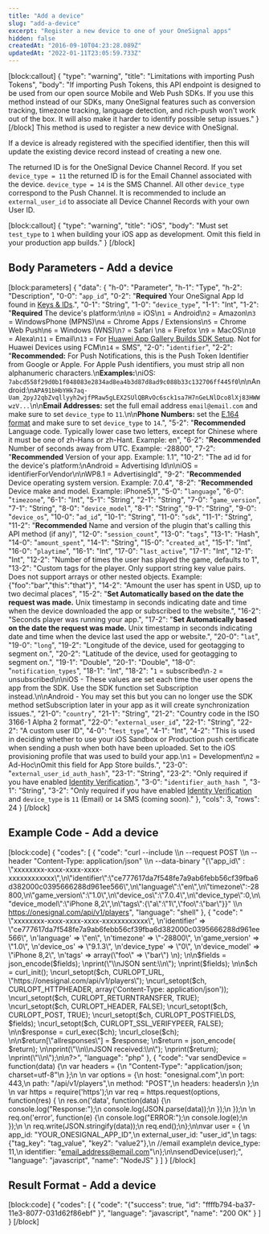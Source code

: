 ```yaml
---
title: "Add a device"
slug: "add-a-device"
excerpt: "Register a new device to one of your OneSignal apps"
hidden: false
createdAt: "2016-09-10T04:23:28.089Z"
updatedAt: "2022-01-11T23:05:59.733Z"
---
```

[block:callout]
{
  "type": "warning",
  "title": "Limitations with importing Push Tokens",
  "body": "If importing Push Tokens, this API endpoint is designed to be used from our open source Mobile and Web Push SDKs. If you use this method instead of our SDKs, many OneSignal features such as conversion tracking, timezone tracking, language detection, and rich-push won't work out of the box. It will also make it harder to identify possible setup issues."
}
[/block]
This method is used to register a new device with OneSignal.

If a device is already registered with the specified identifier, then this will update the existing device record instead of creating a new one.

The returned ID is for the OneSignal Device Channel Record. If you set `device_type = 11` the returned ID is for the Email Channel associated with the device. `device_type = 14` is the SMS Channel. All other `device_type` correspond to the Push Channel. It is recommended to include an `external_user_id` to associate all Device Channel Records with your own User ID.

[block:callout]
{
  "type": "warning",
  "title": "iOS",
  "body": "Must set `test_type` to `1` when building your iOS app as development. Omit this field in your production app builds."
}
[/block]
## Body Parameters - Add a device
[block:parameters]
{
  "data": {
    "h-0": "Parameter",
    "h-1": "Type",
    "h-2": "Description",
    "0-0": "`app_id`",
    "0-2": "**Required** Your OneSignal App Id found in [Keys & IDs](doc:accounts-and-keys).",
    "0-1": "String",
    "1-0": "`device_type`",
    "1-1": "Int",
    "1-2": "**Required** The device's platform:\n\n`0` = iOS\n`1` = Android\n`2` = Amazon\n`3` = WindowsPhone (MPNS)\n`4` = Chrome Apps / Extensions\n`5` = Chrome Web Push\n`6` = Windows (WNS)\n`7` = Safari \n`8` = Firefox \n`9` = MacOS\n`10` = Alexa\n`11` = Email\n`13` = For [Huawei App Gallery Builds SDK Setup](doc:huawei-sdk-setup). Not for Huawei Devices using FCM\n`14` = SMS",
    "2-0": "`identifier`",
    "2-2": "**Recommended:** For Push Notifications, this is the Push Token Identifier from Google or Apple. For Apple Push identifiers, you must strip all non alphanumeric characters.\n**Examples:**\niOS: `7abcd558f29d0b1f048083e2834ad8ea4b3d87d8ad9c088b33c132706ff445f0`\n\nAndroid:\n`APA91bHbYHk7aq-Uam_2pyJ2qbZvqllyyh2wjfPRaw5gLEX2SUlQBRvOc6sck1sa7H7nGeLNlDco8lXj83HWWwzV...`\n\n**Email Addresses:** set the full email address `email@email.com` and make sure to set `device_type` to `11`.\n\n**Phone Numbers:** set the [E.164 format](https://www.twilio.com/docs/glossary/what-e164) and make sure to set `device_type` to `14`.",
    "5-2": "**Recommended** Language code. Typically lower case two letters, except for Chinese where it must be one of zh-Hans or zh-Hant. Example: en",
    "6-2": "**Recommended** Number of seconds away from UTC. Example: -28800",
    "7-2": "**Recommended** Version of your app. Example: 1.1",
    "10-2": "The ad id for the device's platform:\nAndroid = Advertising Id\n\niOS = identifierForVendor\n\nWP8.1 = AdvertisingId",
    "9-2": "**Recommended** Device operating system version. Example: 7.0.4",
    "8-2": "**Recommended** Device make and model. Example: iPhone5,1",
    "5-0": "`language`",
    "6-0": "`timezone`",
    "6-1": "Int",
    "5-1": "String",
    "2-1": "String",
    "7-0": "`game_version`",
    "7-1": "String",
    "8-0": "`device_model`",
    "8-1": "String",
    "9-1": "String",
    "9-0": "`device_os`",
    "10-0": "`ad_id`",
    "10-1": "String",
    "11-0": "`sdk`",
    "11-1": "String",
    "11-2": "**Recommended** Name and version of the plugin that's calling this API method (if any)",
    "12-0": "`session_count`",
    "13-0": "`tags`",
    "13-1": "Hash",
    "14-0": "`amount_spent`",
    "14-1": "String",
    "15-0": "`created_at`",
    "15-1": "Int",
    "16-0": "`playtime`",
    "16-1": "Int",
    "17-0": "`last_active`",
    "17-1": "Int",
    "12-1": "Int",
    "12-2": "Number of times the user has played the game, defaults to 1",
    "13-2": "Custom tags for the player. Only support string key value pairs. Does not support arrays or other nested objects. Example: {\"foo\":\"bar\",\"this\":\"that\"}",
    "14-2": "Amount the user has spent in USD, up to two decimal places",
    "15-2": "**Set Automatically based on the date the request was made.** Unix timestamp in seconds indicating date and time when the device downloaded the app or subscribed to the website.",
    "16-2": "Seconds player was running your app.",
    "17-2": "**Set Automatically based on the date the request was made.** Unix timestamp in seconds indicating date and time when the device last used the app or website.",
    "20-0": "`lat`",
    "19-0": "`long`",
    "19-2": "Longitude of the device, used for geotagging to segment on.",
    "20-2": "Latitude of the device, used for geotagging to segment on.",
    "19-1": "Double",
    "20-1": "Double",
    "18-0": "`notification_types`",
    "18-1": "Int",
    "18-2": "`1` = subscribed\n`-2` = unsubscribed\n\niOS - These values are set each time the user opens the app from the SDK. Use the SDK function set Subscription instead.\n\nAndroid - You may set this but you can no longer use the SDK method setSubscription later in your app as it will create synchronization issues.",
    "21-0": "`country`",
    "21-1": "String",
    "21-2": "Country code in the ISO 3166-1 Alpha 2 format",
    "22-0": "`external_user_id`",
    "22-1": "String",
    "22-2": "A custom user ID",
    "4-0": "`test_type`",
    "4-1": "Int",
    "4-2": "This is used in deciding whether to use your iOS Sandbox or Production push certificate when sending a push when both have been uploaded. Set to the iOS provisioning profile that was used to build your app.\n`1` = Development\n`2` = Ad-Hoc\nOmit this field for App Store builds.",
    "23-0": "`external_user_id_auth_hash`",
    "23-1": "String",
    "23-2": "Only required if you have enabled [Identity Verification](doc:identity-verification).",
    "3-0": "`identifier_auth_hash `",
    "3-1": "String",
    "3-2": "Only required if you have enabled [Identity Verification](doc:identity-verification) and `device_type` is `11` (Email) or `14` SMS (coming soon)."
  },
  "cols": 3,
  "rows": 24
}
[/block]
## Example Code - Add a device
[block:code]
{
  "codes": [
    {
      "code": "curl --include \\\n     --request POST \\\n     --header \"Content-Type: application/json\" \\\n     --data-binary \"{\\\"app_id\\\" : \\\"xxxxxxxx-xxxx-xxxx-xxxx-xxxxxxxxxxxx\\\",\n\\\"identifier\\\":\\\"ce777617da7f548fe7a9ab6febb56cf39fba6d382000c0395666288d961ee566\\\",\n\\\"language\\\":\\\"en\\\",\n\\\"timezone\\\":-28800,\n\\\"game_version\\\":\\\"1.0\\\",\n\\\"device_os\\\":\\\"7.0.4\\\",\n\\\"device_type\\\":0,\n\\\"device_model\\\":\\\"iPhone 8,2\\\",\n\\\"tags\\\":{\\\"a\\\":\\\"1\\\",\\\"foo\\\":\\\"bar\\\"}}\" \\\n     https://onesignal.com/api/v1/players",
      "language": "shell"
    },
    {
      "code": "<?PHP\n$fields = array( \n'app_id' => \"xxxxxxxx-xxxx-xxxx-xxxx-xxxxxxxxxxxx\", \n'identifier' => \"ce777617da7f548fe7a9ab6febb56cf39fba6d382000c0395666288d961ee566\", \n'language' => \"en\", \n'timezone' => \"-28800\", \n'game_version' => \"1.0\", \n'device_os' => \"9.1.3\", \n'device_type' => \"0\", \n'device_model' => \"iPhone 8,2\", \n'tags' => array(\"foo\" => \"bar\") \n); \n\n$fields = json_encode($fields); \nprint(\"\\nJSON sent:\\n\"); \nprint($fields); \n\n$ch = curl_init(); \ncurl_setopt($ch, CURLOPT_URL, \"https://onesignal.com/api/v1/players\"); \ncurl_setopt($ch, CURLOPT_HTTPHEADER, array('Content-Type: application/json')); \ncurl_setopt($ch, CURLOPT_RETURNTRANSFER, TRUE); \ncurl_setopt($ch, CURLOPT_HEADER, FALSE); \ncurl_setopt($ch, CURLOPT_POST, TRUE); \ncurl_setopt($ch, CURLOPT_POSTFIELDS, $fields); \ncurl_setopt($ch, CURLOPT_SSL_VERIFYPEER, FALSE); \n\n$response = curl_exec($ch); \ncurl_close($ch); \n\n$return[\"allresponses\"] = $response; \n$return = json_encode( $return); \n\nprint(\"\\n\\nJSON received:\\n\"); \nprint($return); \nprint(\"\\n\");\n\n?>",
      "language": "php"
    },
    {
      "code": "var sendDevice = function(data) {\n  var headers = {\n    \"Content-Type\": \"application/json; charset=utf-8\"\n  };\n  \n  var options = {\n    host: \"onesignal.com\",\n    port: 443,\n    path: \"/api/v1/players\",\n    method: \"POST\",\n    headers: headers\n  };\n  \n  var https = require('https');\n  var req = https.request(options, function(res) {  \n    res.on('data', function(data) {\n      console.log(\"Response:\");\n      console.log(JSON.parse(data));\n    });\n  });\n  \n  req.on('error', function(e) {\n    console.log(\"ERROR:\");\n    console.log(e);\n  });\n  \n  req.write(JSON.stringify(data));\n  req.end();\n};\n\nvar user = { \n  app_id: \"YOUR_ONESIGNAL_APP_ID\",\n  external_user_id: \"user_id\",\n  tags: {\"tag_key\": \"tag_value\", \"key2\": \"value2\"},\n  //email example\n  device_type: 11,\n  identifier: \"email_address@email.com\"\n};\n\nsendDevice(user);",
      "language": "javascript",
      "name": "NodeJS"
    }
  ]
}
[/block]
## Result Format - Add a device
[block:code]
{
  "codes": [
    {
      "code": "{\"success\": true, \"id\": \"ffffb794-ba37-11e3-8077-031d62f86ebf\" }",
      "language": "javascript",
      "name": "200 OK"
    }
  ]
}
[/block]